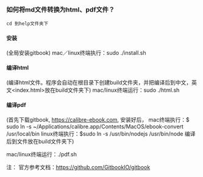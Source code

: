 ### 如何将md文件转换为html、pdf文件？

 ```
 cd 到help文件夹下

 ```

#### 安装     
(全局安装gitbook)
mac／linux终端执行：sudo ./install.sh

#### 编译html  
(编译html文件。程序会自动在根目录下创建build文件夹，并把编译后到中文，英文<index.html>放在build文件夹下)
mac/linux终端运行：sudo ./html.sh



#### 编译pdf
(首先下载gitbook,  https://calibre-ebook.com, 安装好后，
  mac终端执行：$ sudo ln -s ~/Applications/calibre.app/Contents/MacOS/ebook-convert /usr/local/bin
  linux终端执行：$sudo ln -s /usr/bin/nodejs /usr/bin/node
  编译后到文件放在build文件夹下)


mac/linux终端运行：./pdf.sh



注：
官方参考文档：https://github.com/GitbookIO/gitbook

